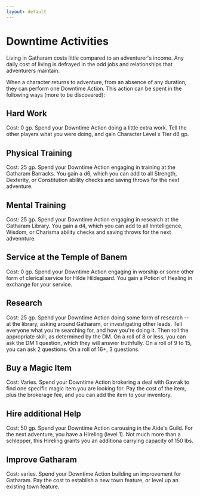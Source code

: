 ```yaml
---
layout: default
---
```

# Downtime Activities

Living in Gatharam costs little compared to an adventurer's income. Any daily cost of living is defrayed in the odd jobs and relationships that adventurers maintain.

When a character returns to adventure, from an absence of any duration, they can perform one Downtime Action. This action can be spent in the following ways (more to be discovered):

## Hard Work
Cost: 0 gp. Spend your Downtime Action doing a little extra work. Tell the other players what you were doing, and gain Character Level x Tier d8 gp.

## Physical Training
Cost: 25 gp. Spend your Downtime Action engaging in training at the Gatharam Barracks. You gain a d6, which you can add to all Strength, Dexterity, or Constitution ability checks and saving throws for the next adventure.

## Mental Training
Cost: 25 gp. Spend your Downtime Action engaging in research at the Gatharam Library. You gain a d4, which you can add to all Inntelligence, Wisdom, or Charisma ability checks and saving throws for the next advennture.

## Service at the Temple of Banem
Cost: 0 gp. Spend your Downtime Action engaging in worship or some other form of clerical service for Hilde Hildegaard. You gain a Potion of Healing in exchange for your service.

## Research
Cost: 25 gp. Spend your Downtime Action doing some form of research -- at the library, asking around Gatharam, or investigating other leads. Tell everyone what you're searching for, and how you're doing it. Then roll the appropriate skill, as determined by the DM. On a roll of 8 or less, you can ask the DM 1 question, which they will answer truthfully. On a roll of 9 to 15, you can ask 2 questions. On a roll of 16+, 3 questions.

## Buy a Magic Item
Cost: Varies. Spend your Downtime Action brokering a deal with Gavrak to find one specific magic item you are looking for. Pay the cost of the item, plus the brokerage fee, and you can add the item to your inventory.

## Hire additional Help
Cost: 50 gp. Spend your Downtime Action carousing in the Aide's Guild. For the next adventure, you have a Hireling (level 1). Not much more than a schlepper, this Hireling grants you an additiona carrying capacity of 150 lbs.

## Improve Gatharam
Cost: varies. Spend your Downtime Action building an improvement for Gatharam. Pay the cost to establish a new town feature, or level up an existing town feature.

